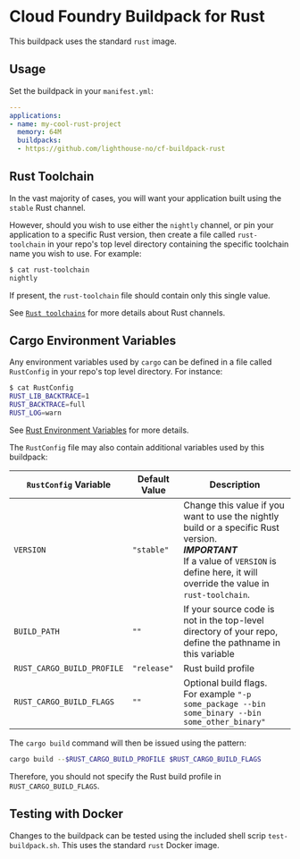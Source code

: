 # Cloud Foundry Buildpack for Rust

This buildpack uses the standard `rust` image.

## Usage

Set the buildpack in your `manifest.yml`:

```yaml
---
applications:
- name: my-cool-rust-project
  memory: 64M
  buildpacks:
  - https://github.com/lighthouse-no/cf-buildpack-rust
```

## Rust Toolchain

In the vast majority of cases, you will want your application built using the `stable` Rust channel.

However, should you wish to use either the `nightly` channel, or pin your application to a specific Rust version, then create a file called `rust-toolchain` in your repo's top level directory containing the specific toolchain name you wish to use.
For example:

```sh
$ cat rust-toolchain
nightly
```

If present, the `rust-toolchain` file should contain only this single value.

See [`Rust toolchains`](https://rust-lang.github.io/rustup/concepts/toolchains.html) for more details about Rust channels.

## Cargo Environment Variables

Any environment variables used by `cargo` can be defined in a file called `RustConfig` in your repo's top level directory.
For instance:

```sh
$ cat RustConfig
RUST_LIB_BACKTRACE=1
RUST_BACKTRACE=full
RUST_LOG=warn
```

See [Rust Environment Variables](https://rust-lang.github.io/rustup/environment-variables.html) for more details.

The `RustConfig` file may also contain additional variables used by this buildpack:

| `RustConfig` Variable | Default Value | Description
|---|---|---
| `VERSION` | `"stable"` | Change this value if you want to use the nightly build or a specific Rust version.<br>***IMPORTANT***<br>If a value of `VERSION` is define here, it will override the value in `rust-toolchain`.
| `BUILD_PATH` | `""` | If your source code is not in the top-level directory of your repo, define the pathname in this variable
| `RUST_CARGO_BUILD_PROFILE` | `"release"` | Rust build profile
| `RUST_CARGO_BUILD_FLAGS` | `""` | Optional build flags.<br>For example `"-p some_package --bin some_binary --bin some_other_binary"`

The `cargo build` command will then be issued using the pattern:

```sh
cargo build --$RUST_CARGO_BUILD_PROFILE $RUST_CARGO_BUILD_FLAGS
```

Therefore, you should not specify the Rust build profile in `RUST_CARGO_BUILD_FLAGS`.

## Testing with Docker

Changes to the buildpack can be tested using the included shell scrip `test-buildpack.sh`.
This uses the standard `rust` Docker image.
